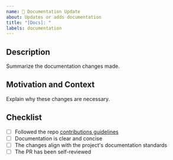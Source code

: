 ```yaml
---
name: 📝 Documentation Update
about: Updates or adds documentation
title: "[Docs]: "
labels: documentation
---
```


## Description

Summarize the documentation changes made.

## Motivation and Context

Explain why these changes are necessary.

## Checklist

- [ ] Followed the repo [contributions guidelines](https://github.com/joaovitoriasilva/endurain/blob/master/CONTRIBUTING.md)
- [ ] Documentation is clear and concise
- [ ] The changes align with the project's documentation standards
- [ ] The PR has been self-reviewed
